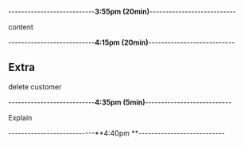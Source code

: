 ---------------------------**3:55pm (20min)**---------------------------

content

---------------------------**4:15pm (20min)**---------------------------

## Extra
delete customer

---------------------------**4:35pm (5min)**---------------------------

Explain

---------------------------**4:40pm **---------------------------
